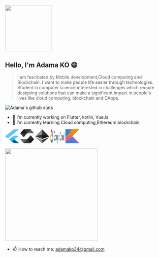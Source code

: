 <img src="https://github.com/adamako/lordvins226/blob/master/assets/animation1.gif" width="150" height="150">

## Hello, I'm Adama KO 😄
> I am fascinated by Mobile development,Cloud computing and Blockchain.
> I want to make people life easier through technologies.
> Student in computer science interested
> in challenges which require designing solutions that can make
> a significant impact in people's lives like cloud computing, blockchain and DApps.

![Adama's github stats](https://github-readme-stats.vercel.app/api?username=adamako&show_icons=true&theme=tokyonight)

- 🔭 I’m currently working on Flutter, kotlin, VueJs
- 🌱 I’m currently learning Cloud computing,Ethereum blockchain

<p>
<img src="https://github.com/adamako/adamako/blob/master/assets/flutter.svg" width="45" height="45">
<img src="https://github.com/adamako/adamako/blob/master/assets/solidity.svg" width="45" height="45">
<img src="https://github.com/adamako/adamako/blob/master/assets/ethereum.svg" width="45" height="45">
<img src="https://github.com/adamako/adamako/blob/master/assets/google.svg" width="45" height="45">
<img src="https://github.com/adamako/adamako/blob/master/assets/kotlin.svg" width="45" height="45">
</p>

<p>
  <img src="https://github.com/lordvins226/lordvins226/blob/master/assets/animation2.gif" width="300" height="300">
</p>

- 📫 How to reach me: adamako34@gmail.com
